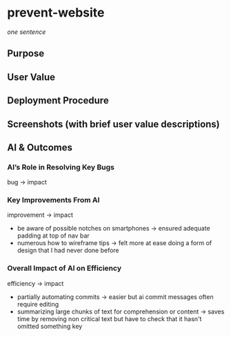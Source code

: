 # prevent-website

_one sentence_

## Purpose

## User Value

## Deployment Procedure

## Screenshots (with brief user value descriptions)

## AI & Outcomes

### AI’s Role in Resolving Key Bugs

bug → impact

### Key Improvements From AI

improvement → impact

- be aware of possible notches on smartphones → ensured adequate padding at top of nav bar
- numerous how to wireframe tips → felt more at ease doing a form of design that I had never done before

### Overall Impact of AI on Efficiency

efficiency → impact

-   partially automating commits → easier but ai commit messages often require editing
-   summarizing large chunks of text for comprehension or content → saves time by removing non critical text but have to check that it hasn't omitted something key